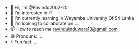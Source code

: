 - 👋 Hi, I’m @Ravindu2002-20
- 👀 I’m interested in IT
- 🌱 I’m currently learning in Wayamba University Of Sri Lanka
- 💞️ I’m looking to collaborate on....
- 📫 How to reach me ravinduinduwara13@gmail.com
- 😄 Pronouns: ...
- ⚡ Fun fact: ...

<!---
Ravindu2002-20/Ravindu2002-20 is a ✨ special ✨ repository because its `README.md` (this file) appears on your GitHub profile.
You can click the Preview link to take a look at your changes.
--->
